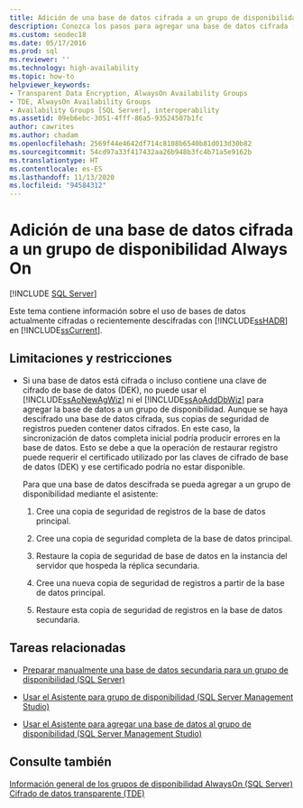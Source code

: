 ```yaml
---
title: Adición de una base de datos cifrada a un grupo de disponibilidad
description: Conozca los pasos para agregar una base de datos cifrada (o descifrada recientemente) a un grupo de disponibilidad Always On.
ms.custom: seodec18
ms.date: 05/17/2016
ms.prod: sql
ms.reviewer: ''
ms.technology: high-availability
ms.topic: how-to
helpviewer_keywords:
- Transparent Data Encryption, AlwaysOn Availability Groups
- TDE, AlwaysOn Availability Groups
- Availability Groups [SQL Server], interoperability
ms.assetid: 09eb6ebc-3051-4fff-86a5-93524507b1fc
author: cawrites
ms.author: chadam
ms.openlocfilehash: 2569f44e4642df714c8108b6540b81d013d30b82
ms.sourcegitcommit: 54cd97a33f417432aa26b948b3fc4b71a5e9162b
ms.translationtype: HT
ms.contentlocale: es-ES
ms.lasthandoff: 11/13/2020
ms.locfileid: "94584312"
---
```

# <a name="add-an-encrypted-database-to-an-always-on-availability-group"></a>Adición de una base de datos cifrada a un grupo de disponibilidad Always On
[!INCLUDE [SQL Server](../../../includes/applies-to-version/sqlserver.md)]

  Este tema contiene información sobre el uso de bases de datos actualmente cifradas o recientemente descifradas con [!INCLUDE[ssHADR](../../../includes/sshadr-md.md)] en [!INCLUDE[ssCurrent](../../../includes/sscurrent-md.md)].  
  
 
##  <a name="limitations-and-restrictions"></a><a name="Restrictions"></a> Limitaciones y restricciones  
  
-   Si una base de datos está cifrada o incluso contiene una clave de cifrado de base de datos (DEK), no puede usar el [!INCLUDE[ssAoNewAgWiz](../../../includes/ssaonewagwiz-md.md)] ni el [!INCLUDE[ssAoAddDbWiz](../../../includes/ssaoadddbwiz-md.md)] para agregar la base de datos a un grupo de disponibilidad. Aunque se haya descifrado una base de datos cifrada, sus copias de seguridad de registros pueden contener datos cifrados. En este caso, la sincronización de datos completa inicial podría producir errores en la base de datos. Esto se debe a que la operación de restaurar registro puede requerir el certificado utilizado por las claves de cifrado de base de datos (DEK) y ese certificado podría no estar disponible.  
  
     Para que una base de datos descifrada se pueda agregar a un grupo de disponibilidad mediante el asistente:  
  
    1.  Cree una copia de seguridad de registros de la base de datos principal.  
  
    2.  Cree una copia de seguridad completa de la base de datos principal.  
  
    3.  Restaure la copia de seguridad de base de datos en la instancia del servidor que hospeda la réplica secundaria.  
  
    4.  Cree una nueva copia de seguridad de registros a partir de la base de datos principal.  
  
    5.  Restaure esta copia de seguridad de registros en la base de datos secundaria.  
  
##  <a name="related-tasks"></a><a name="RelatedTasks"></a> Tareas relacionadas  
  
-   [Preparar manualmente una base de datos secundaria para un grupo de disponibilidad &#40;SQL Server&#41;](../../../database-engine/availability-groups/windows/manually-prepare-a-secondary-database-for-an-availability-group-sql-server.md)  
  
-   [Usar el Asistente para grupo de disponibilidad &#40;SQL Server Management Studio&#41;](../../../database-engine/availability-groups/windows/use-the-availability-group-wizard-sql-server-management-studio.md)  
  
-   [Usar el Asistente para agregar una base de datos al grupo de disponibilidad &#40;SQL Server Management Studio&#41;](../../../database-engine/availability-groups/windows/availability-group-add-database-to-group-wizard.md)  
  
## <a name="see-also"></a>Consulte también  
 [Información general de los grupos de disponibilidad AlwaysOn &#40;SQL Server&#41;](../../../database-engine/availability-groups/windows/overview-of-always-on-availability-groups-sql-server.md)   
 [Cifrado de datos transparente &#40;TDE&#41;](../../../relational-databases/security/encryption/transparent-data-encryption.md)  
  
  
